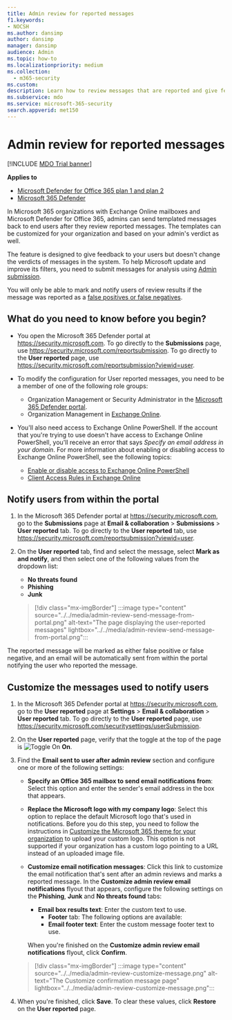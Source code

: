 ```yaml
---
title: Admin review for reported messages
f1.keywords:
- NOCSH
ms.author: dansimp
author: dansimp
manager: dansimp
audience: Admin
ms.topic: how-to
ms.localizationpriority: medium
ms.collection:
  - m365-security
ms.custom:
description: Learn how to review messages that are reported and give feedback to your users.
ms.subservice: mdo
ms.service: microsoft-365-security
search.appverid: met150
---
```


# Admin review for reported messages

[!INCLUDE [MDO Trial banner](../includes/mdo-trial-banner.md)]

**Applies to**
- [Microsoft Defender for Office 365 plan 1 and plan 2](defender-for-office-365.md)
- [Microsoft 365 Defender](../defender/microsoft-365-defender.md)

In Microsoft 365 organizations with Exchange Online mailboxes and Microsoft Defender for Office 365, admins can send templated messages back to end users after they review reported messages. The templates can be customized for your organization and based on your admin's verdict as well.

The feature is designed to give feedback to your users but doesn't change the verdicts of messages in the system. To help Microsoft update and improve its filters, you need to submit messages for analysis using [Admin submission](submissions-admin.md).

You will only be able to mark and notify users of review results if the message was reported as a [false positives or false negatives](submissions-outlook-report-messages.md).

## What do you need to know before you begin?

- You open the Microsoft 365 Defender portal at <https://security.microsoft.com>. To go directly to the **Submissions** page, use <https://security.microsoft.com/reportsubmission>. To go directly to the **User reported** page, use <https://security.microsoft.com/reportsubmission?viewid=user>.

- To modify the configuration for User reported messages, you need to be a member of one of the following role groups:
  - Organization Management or Security Administrator in the [Microsoft 365 Defender portal](permissions-microsoft-365-security-center.md).
  - Organization Management in [Exchange Online](/Exchange/permissions-exo/permissions-exo#role-groups).

- You'll also need access to Exchange Online PowerShell. If the account that you're trying to use doesn't have access to Exchange Online PowerShell, you'll receive an error that says *Specify an email address in your domain*. For more information about enabling or disabling access to Exchange Online PowerShell, see the following topics:
  - [Enable or disable access to Exchange Online PowerShell](/powershell/exchange/disable-access-to-exchange-online-powershell)
  - [Client Access Rules in Exchange Online](/exchange/clients-and-mobile-in-exchange-online/client-access-rules/client-access-rules)

## Notify users from within the portal

1. In the Microsoft 365 Defender portal at <https://security.microsoft.com>, go to the **Submissions** page at **Email & collaboration** \> **Submissions** \> **User reported** tab. To go directly to the **User reported** tab, use <https://security.microsoft.com/reportsubmission?viewid=user>.

2. On the **User reported** tab, find and select the message, select **Mark as and notify**, and then select one of the following values from the dropdown list:
   - **No threats found**
   - **Phishing**
   - **Junk**

   > [!div class="mx-imgBorder"]
   > :::image type="content" source="../../media/admin-review-send-message-from-portal.png" alt-text="The page displaying the user-reported messages" lightbox="../../media/admin-review-send-message-from-portal.png":::

The reported message will be marked as either false positive or false negative, and an email will be automatically sent from within the portal notifying the user who reported the message.

## Customize the messages used to notify users

1. In the Microsoft 365 Defender portal at <https://security.microsoft.com>, go to the **User reported** page at **Settings** \> **Email & collaboration** \> **User reported** tab. To go directly to the **User reported** page, use <https://security.microsoft.com/securitysettings/userSubmission>.

2. On the **User reported** page, verify that the toggle at the top of the page is ![Toggle On](../../media/scc-toggle-on.png) **On**.

3. Find the **Email sent to user after admin review** section and configure one or more of the following settings:

   - **Specify an Office 365 mailbox to send email notifications from**: Select this option and enter the sender's email address in the box that appears.
   - **Replace the Microsoft logo with my company logo**: Select this option to replace the default Microsoft logo that's used in notifications. Before you do this step, you need to follow the instructions in [Customize the Microsoft 365 theme for your organization](../../admin/setup/customize-your-organization-theme.md) to upload your custom logo. This option is not supported if your organization has a custom logo pointing to a URL instead of an uploaded image file.
   - **Customize email notification messages**: Click this link to customize the email notification that's sent after an admin reviews and marks a reported message. In the **Customize admin review email notifications** flyout that appears, configure the following settings on the **Phishing**, **Junk** and **No threats found** tabs:
     - **Email box results text**: Enter the custom text to use.
       - **Footer** tab: The following options are available:
       - **Email footer text**: Enter the custom message footer text to use.

     When you're finished on the **Customize admin review email notifications** flyout, click **Confirm**.

    > [!div class="mx-imgBorder"]
    > :::image type="content" source="../../media/admin-review-customize-message.png" alt-text="The Customize confirmation message page" lightbox="../../media/admin-review-customize-message.png":::

4. When you're finished, click **Save**. To clear these values, click **Restore** on the **User reported** page.
